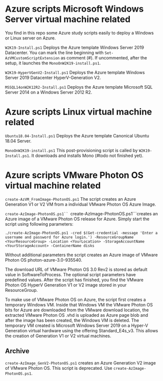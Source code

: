 # Azure scripts  Microsoft Windows Server virtual machine related

You find in this repo some Azure study scripts easily to deploy a Windows or Linux server on Azure.

```W2K19-Install.ps1```
Deploys the Azure template Windows Server 2019 Datacenter. You can mark the line beginning with ```Set-AzVMCustomScriptExtension``` as comment (#). If uncommented, after the setup, it launches the ```MonoOnW2K19-install.ps1```.

```W2K19-HyperVGenV2-Install.ps1```
Deploys the Azure template Windows Server 2019 Datacenter HyperV-Generation V2.

```MSSQL14onW2K12R2-Install.ps1```
Deploys the Azure template Microsoft SQL Server 2014 on a Windows Server 2012 R2.

# Azure scripts Linux virtual machine related
```Ubuntu18.04-Install.ps1```
Deploys the Azure template Canonical Ubuntu 18.04 Server.

```MonoOnW2K19-install.ps1```
This post-provisioning script is called by ```W2K19-Install.ps1```. It downloads and installs Mono (#todo not finished yet).

# Azure scripts VMware Photon OS virtual machine related

```create-AzVM_FromImage-PhotonOS.ps1```
The script creates an Azure Generation V1 or V2 VM from a individual VMware Photon OS Azure Image.

```create-AzImage-PhotonOS.ps1``
```create-AzImage-PhotonOS.ps1```creates an Azure image of a VMware Photon OS release for Azure. Simply start the script using following parameters: 

```./create-AzImage-PhotonOS.ps1 -cred $(Get-credential -message 'Enter a username and password for Azure login.') -ResourceGroupName <YourResourceGroup> -Location <YourLocation> -StorageAccountName <YourStorageAccount> -ContainerName disks```

Without additional parameters the script creates an Azure image of VMware Photon OS photon-azure-3.0-935540.

The download URL of VMware Photon OS 3.0 Rev2 is stored as default value in SoftwareToProcess. The optional script parameters have predefined values. After the script has finished, you find the VMware Photon OS HyperV Generation V1 or V2 image stored in your ResourceGroup. 

To make use of VMware Photon OS on Azure, the script first creates a temporary Windows VM. Inside that Windows VM the VMware Photon OS bits for Azure are downloaded from the VMware download location, the extracted VMware Photon OS .vhd is uploaded as Azure page blob and after the image has been created, the Windows VM is deleted. The temporary VM created is Microsoft Windows Server 2019 on a Hyper-V Generation virtual hardware using the offering Standard_E4s_v3. This allows the creation of Generation V1 or V2 virtual machines.

## Archive
```create-AzImage_GenV2-PhotonOS.ps1``` creates an Azure Generation V2 image of VMware Photon OS. This script is deprecated. Use ```create-AzImage-PhotonOS.ps1```.
